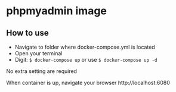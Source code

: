 # phpmyadmin image

## How to use

* Navigate to folder where docker-compose.yml is located
* Open your terminal
* Digit: `$ docker-compose up` or use `$ docker-compose up -d`

No extra setting are required

When container is up, navigate your browser http://localhost:6080